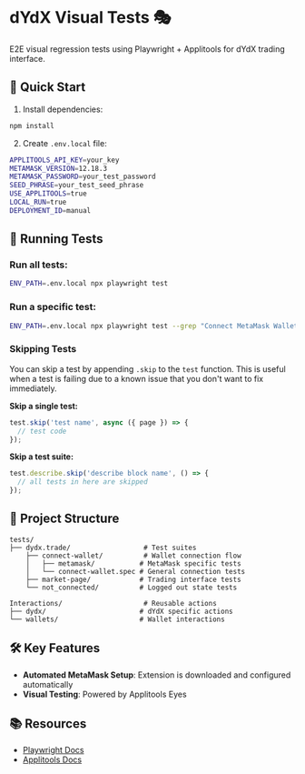 # dYdX Visual Tests 🎭

E2E visual regression tests using Playwright + Applitools for dYdX trading interface.

## 🚀 Quick Start

1. Install dependencies:
```bash
npm install
```

2. Create `.env.local` file:
```bash
APPLITOOLS_API_KEY=your_key
METAMASK_VERSION=12.18.3
METAMASK_PASSWORD=your_test_password
SEED_PHRASE=your_test_seed_phrase
USE_APPLITOOLS=true        
LOCAL_RUN=true
DEPLOYMENT_ID=manual            
```

## 🧪 Running Tests

### Run all tests:
```bash
ENV_PATH=.env.local npx playwright test
```

### Run a specific test:
```bash
ENV_PATH=.env.local npx playwright test --grep "Connect MetaMask Wallet"
```

### Skipping Tests

You can skip a test by appending `.skip` to the `test` function. This is useful when a test is failing due to a known issue that you don't want to fix immediately.

**Skip a single test:**
```typescript
test.skip('test name', async ({ page }) => {
  // test code
});
```

**Skip a test suite:**
```typescript
test.describe.skip('describe block name', () => {
  // all tests in here are skipped
});
```

## 📁 Project Structure

```
tests/
├── dydx.trade/                  # Test suites
    ├── connect-wallet/          # Wallet connection flow
    │   ├── metamask/           # MetaMask specific tests
    │   └── connect-wallet.spec # General connection tests
    ├── market-page/            # Trading interface tests
    └── not_connected/          # Logged out state tests

Interactions/                    # Reusable actions
├── dydx/                       # dYdX specific actions
└── wallets/                    # Wallet interactions
```

## 🛠️ Key Features

- **Automated MetaMask Setup**: Extension is downloaded and configured automatically
- **Visual Testing**: Powered by Applitools Eyes


## 📚 Resources

- [Playwright Docs](https://playwright.dev)
- [Applitools Docs](https://applitools.com/docs)